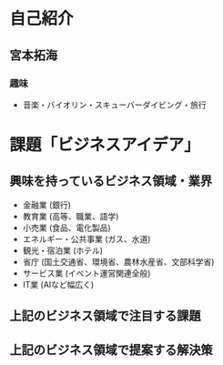  # 自己紹介
 
 ## 宮本拓海
 
 ### 趣味
 
 -  音楽・バイオリン・スキューバーダイビング・旅行 
 


 # 課題「ビジネスアイデア」
 
 
 ## 興味を持っているビジネス領域・業界
 
 - 金融業 (銀行) 
 - 教育業 (高等、職業、語学) 
 - 小売業 (食品、電化製品) 
 - エネルギー・公共事業 (ガス、水道) 
 - 観光・宿泊業 (ホテル) 
 - 省庁 (国土交通省、環境省、農林水産省、文部科学省) 
 - サービス業 (イベント運営関連全般) 
 - IT業 (AIなど幅広く) 
 
 
 ## 上記のビジネス領域で注目する課題
 
 
 ## 上記のビジネス領域で提案する解決策
 
 

